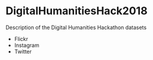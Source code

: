 # DigitalHumanitiesHack2018
Description of the Digital Humanities Hackathon datasets 

- Flickr
- Instagram
- Twitter

